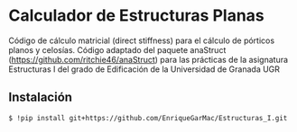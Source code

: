 # Calculador de Estructuras Planas

Código de cálculo matricial (direct stiffness) para el cálculo de pórticos planos y celosías. 
Código adaptado del paquete anaStruct (https://github.com/ritchie46/anaStruct) para las prácticas 
de la asignatura Estructuras I del grado de Edificación de la Universidad de Granada UGR

## Instalación

```
$ !pip install git+https://github.com/EnriqueGarMac/Estructuras_I.git
```



